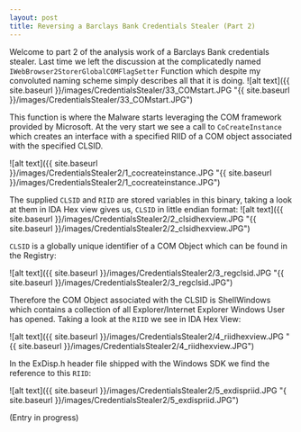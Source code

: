 ```yaml
---
layout: post
title: Reversing a Barclays Bank Credentials Stealer (Part 2)
---
```


Welcome to part 2 of the analysis work of a Barclays Bank credentials stealer. Last time we left the discussion at the complicatedly named `IWebBrowser2StorerGlobalCOMFlagSetter` Function which despite my convoluted naming scheme simply describes all that it is doing.
![alt text]({{ site.baseurl }}/images/CredentialsStealer/33_COMstart.JPG "{{ site.baseurl }}/images/CredentialsStealer/33_COMstart.JPG")

This function is where the Malware starts leveraging the COM framework provided by Microsoft. At the very start we see a call to `CoCreateInstance` which creates an interface with a specified RIID of a COM object associated with the specified CLSID.

![alt text]({{ site.baseurl }}/images/CredentialsStealer2/1_cocreateinstance.JPG "{{ site.baseurl }}/images/CredentialsStealer2/1_cocreateinstance.JPG")

The supplied `CLSID` and `RIID` are stored variables in this binary, taking a look at them in IDA Hex view gives us,
`CLSID` in little endian format:
![alt text]({{ site.baseurl }}/images/CredentialsStealer2/2_clsidhexview.JPG "{{ site.baseurl }}/images/CredentialsStealer2/2_clsidhexview.JPG")

`CLSID` is a globally unique identifier of a COM Object which can be found in the Registry:

![alt text]({{ site.baseurl }}/images/CredentialsStealer2/3_regclsid.JPG "{{ site.baseurl }}/images/CredentialsStealer2/3_regclsid.JPG")

Therefore the COM Object associated with the CLSID is ShellWindows which contains a collection of all Explorer/Internet Explorer Windows User has opened. Taking a look at the `RIID` we see in IDA Hex View:

![alt text]({{ site.baseurl }}/images/CredentialsStealer2/4_riidhexview.JPG "{{ site.baseurl }}/images/CredentialsStealer2/4_riidhexview.JPG")

In the ExDisp.h header file shipped with the Windows SDK we find the reference to this `RIID`:

![alt text]({{ site.baseurl }}/images/CredentialsStealer2/5_exdispriid.JPG "{ site.baseurl }}/images/CredentialsStealer2/5_exdispriid.JPG")

(Entry in progress)



